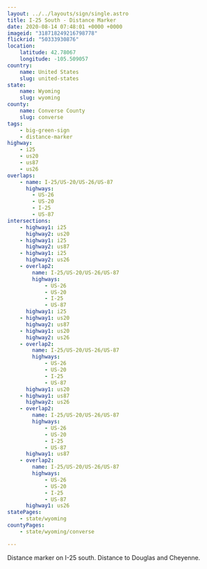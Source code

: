 ```yaml
---
layout: ../../layouts/sign/single.astro
title: I-25 South - Distance Marker
date: 2020-08-14 07:48:01 +0000 +0000
imageid: "318718249216798778"
flickrid: "50333930876"
location:
    latitude: 42.78067
    longitude: -105.509057
country:
    name: United States
    slug: united-states
state:
    name: Wyoming
    slug: wyoming
county:
    name: Converse County
    slug: converse
tags:
    - big-green-sign
    - distance-marker
highway:
    - i25
    - us20
    - us87
    - us26
overlaps:
    - name: I-25/US-20/US-26/US-87
      highways:
        - US-26
        - US-20
        - I-25
        - US-87
intersections:
    - highway1: i25
      highway2: us20
    - highway1: i25
      highway2: us87
    - highway1: i25
      highway2: us26
    - overlap2:
        name: I-25/US-20/US-26/US-87
        highways:
            - US-26
            - US-20
            - I-25
            - US-87
      highway1: i25
    - highway1: us20
      highway2: us87
    - highway1: us20
      highway2: us26
    - overlap2:
        name: I-25/US-20/US-26/US-87
        highways:
            - US-26
            - US-20
            - I-25
            - US-87
      highway1: us20
    - highway1: us87
      highway2: us26
    - overlap2:
        name: I-25/US-20/US-26/US-87
        highways:
            - US-26
            - US-20
            - I-25
            - US-87
      highway1: us87
    - overlap2:
        name: I-25/US-20/US-26/US-87
        highways:
            - US-26
            - US-20
            - I-25
            - US-87
      highway1: us26
statePages:
    - state/wyoming
countyPages:
    - state/wyoming/converse

---
```

Distance marker on I-25 south.  Distance to Douglas and Cheyenne.